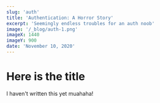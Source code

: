 ```yaml
---
slug: 'auth'
title: 'Authentication: A Horror Story'
excerpt: 'Seemingly endless troubles for an auth noob'
image: '/_blog/auth-1.png'
imageX: 1440
imageY: 900
date: 'November 10, 2020'
---
```


# Here is the title

I haven't written this yet muahaha!


